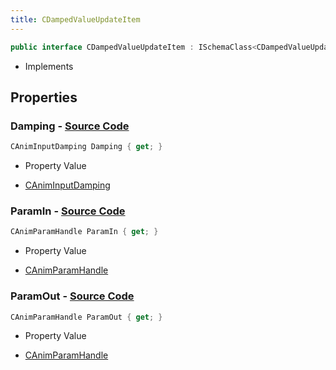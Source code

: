 ```yaml
---
title: CDampedValueUpdateItem
---
```


```csharp
public interface CDampedValueUpdateItem : ISchemaClass<CDampedValueUpdateItem>, ISchemaField, ISchemaClass, INativeHandle
```

- Implements

## Properties

### **Damping** - [Source Code](https://github.com/swiftly-solution/swiftlys2/blob/main/managed/src/SwiftlyS2.Generated/Schemas/Interfaces/CDampedValueUpdateItem.cs#L16)

```csharp
CAnimInputDamping Damping { get; }
```

- Property Value

- [CAnimInputDamping](/docs/api/shared/schemadefinitions/caniminputdamping)

### **ParamIn** - [Source Code](https://github.com/swiftly-solution/swiftlys2/blob/main/managed/src/SwiftlyS2.Generated/Schemas/Interfaces/CDampedValueUpdateItem.cs#L18)

```csharp
CAnimParamHandle ParamIn { get; }
```

- Property Value

- [CAnimParamHandle](/docs/api/shared/schemadefinitions/canimparamhandle)

### **ParamOut** - [Source Code](https://github.com/swiftly-solution/swiftlys2/blob/main/managed/src/SwiftlyS2.Generated/Schemas/Interfaces/CDampedValueUpdateItem.cs#L20)

```csharp
CAnimParamHandle ParamOut { get; }
```

- Property Value

- [CAnimParamHandle](/docs/api/shared/schemadefinitions/canimparamhandle)


